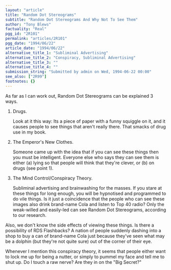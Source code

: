 ```yaml
---
layout: "article"
title: "Random Dot Stereograms"
subtitle: "Random Dot Stereograms And Why Not To See Them"
author: "Tony Blews"
factuality: "Real"
pgg_id: "2R101"
permalink: "articles/2R101"
pgg_date: "1994/06/22"
article_date: "1994/06/22"
alternative_title_1: "Subliminal Advertising"
alternative_title_2: "Conspiracy, Subliminal Advertising"
alternative_title_3: ""
alternative_title_4: ""
submission_string: "Submitted by admin on Wed, 1994-06-22 00:00"
see_also: ["2R99"]
footnotes: {}
---
```

<div>
<p>As far as I can work out, Random Dot Stereograms can be explained 3 ways.</p>
<ol>
<li value="1">Drugs.
<p>Look at it this way: Its a piece of paper with a funny squiggle on it, and it causes people to see things that aren't really there. That smacks of drug use in my book.</p>
</li>
<li value="2">The Emperor's New Clothes.
<p>Someone came up with the idea that if you can see these things then you must be intelligent. Everyone else who says they can see them is either (a) lying so that people will think that they're clever, or (b) on drugs (see point 1).</p>
</li>
<li value="3">The Mind Control/Conspiracy Theory.
<p>Subliminal advertising and brainwashing for the masses. If you stare at these things for long enough, you will be hypnotised and programmed to do vile things. Is it just a coincidence that the people who can see these images also drink brand-name Cola and listen to Top 40 radio? Only the weak-willed and easily-led can see Random Dot Stereograms, according to our research.</p>
</li>
</ol>
<p>Also, we don't know the side effects of viewing these things. Is there a possibility of RDS Flashbacks? A nation of people suddenly dashing into a shop to buy a can of brand-name Cola just because they've seen what may be a dolphin (but they're not quite sure) out of the corner of their eye.</p>
<p>Whenever I mention this conspiracy theory, it seems that people either want to lock me up for being a nutter, or simply to pummel my face and tell me to shut up. Do I touch a raw nerve? Are they in on the "Big Secret?"</p>
</div>
